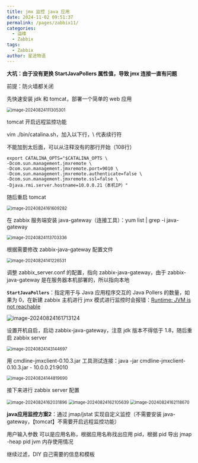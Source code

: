 ```yaml
---
title: jmx 监控 java 应用
date: 2024-11-02 09:51:37
permalink: /pages/zabbix11/
categories:
  - 运维
  - Zabbix
tags:
  - Zabbix
author: 星途物语
---
```

**大坑：由于没有更换 StartJavaPollers 属性值，导致 jmx 连接一直有问题**

前提：防火墙都关闭

先快速安装 jdk 和 tomcat，部署一个简单的 web 应用

 <img src="D:\file\02-笔记\02-运维\assets\image-20240824111305301.png" alt="image-20240824111305301" style="zoom:80%;" />

tomcat 开启远程监控功能

vim ./bin/catalina.sh，加入以下行，\ 代表续行符

不能加到太后面，可以从注释没有的那行开始（108行）

```shell
export CATALINA_OPTS="$CATALINA_OPTS \
-Dcom.sun.management.jmxremote \
-Dcom.sun.management.jmxremote.port=9010 \
-Dcom.sun.management.jmxremote.authenticate=false \
-Dcom.sun.management.jmxremote.ssl=false \
-Djava.rmi.server.hostname=10.0.0.21（本机IP）"
```

随后重启 tomcat

 <img src="D:\file\02-笔记\02-运维\assets\image-20240824161609282.png" alt="image-20240824161609282" style="zoom:80%;" />

在 zabbix 服务端安装 java-gateway（连接工具）：yum list | grep -i java-gateway

 <img src="D:\file\02-笔记\02-运维\assets\image-20240824113703336.png" alt="image-20240824113703336" style="zoom:80%;" />

根据需要修改 zabbix-java-gateway 配置文件

 <img src="D:\file\02-笔记\02-运维\assets\image-20240824141226531.png" alt="image-20240824141226531" style="zoom:80%;" />

调整 zabbix_server.conf 的配置，指向 zabbix-java-gateway，由于 zabbix-java-gateway 是在服务器本机部署的，所以指向本地

**`StartJavaPollers`**：指定用于与 Java 应用程序交互的 Java Pollers 的数量，如果为 0，在新建 zabbix 主机进行 jmx 模式进行监控时会报错：[Runtime: JVM is not reachable](javascript:void(0))

![image-20240824161713124](D:\file\02-笔记\02-运维\assets\image-20240824161713124.png)

设置开机自启，启动 zabbix-java-gateway，注意 jdk 版本不得低于 1.8，随后重启 zabbix server

<img src="D:\file\02-笔记\02-运维\assets\image-20240824143144697.png" alt="image-20240824143144697" style="zoom:80%;" />

用 cmdline-jmxclient-0.10.3.jar 工具测试连接：java -jar cmdline-jmxclient-0.10.3.jar - 10.0.0.21:9010

 <img src="D:\file\02-笔记\02-运维\assets\image-20240824144819690.png" alt="image-20240824144819690" style="zoom:80%;" />

接下来进行 zabbix server 配置

<img src="D:\file\02-笔记\02-运维\assets\image-20240824162031896.png" alt="image-20240824162031896" style="zoom:80%;" />

 <img src="D:\file\02-笔记\02-运维\assets\image-20240824162105639.png" alt="image-20240824162105639" style="zoom:80%;" />

 <img src="D:\file\02-笔记\02-运维\assets\image-20240824162118670.png" alt="image-20240824162118670" style="zoom:80%;" />

**java应用监控方案2**：通过 jmap/jstat 实现自定义监控（不需要安装 java-gateway，【tomcat】不需要开启远程监控功能）

用户输入参数 可以是应用名称，根据应用名称找出应用 pid，根据 pid 导出 jmap -heap pid jvm 内存使用情况

继续过滤，DIY 自己需要的信息和模板